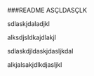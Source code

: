 ###README
ASÇLDASÇLK


sdlaskjdaladjkl

alksdjsldkajdlakjl

sdlaskdjldaskjdasljkdal


alkjalsakjdlkdjasljkl
